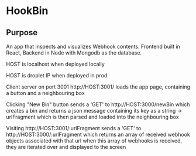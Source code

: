 # HookBin

## Purpose
An app that inspects and visualizes Webhook contents. Frontend built in React, Backend in Node with Mongodb as the database.

HOST is localhost when deployed locally

HOST is droplet IP when deployed in prod

Client server on port 3001
http://HOST:3001/ loads the app page, containing a button and a neighbouring box

Clicking "New Bin" button sends a 'GET' to http://HOST:3000/newBin
  which creates a bin and returns a json message containing its key as a string -> urlFragment
  which is then parsed and loaded into the neighbouring box

Visiting http://HOST:3001/:urlFragment sends a 'GET' to http://HOST:3000/:urlFragment
  which returns an array of received webhook objects associated with that url
  when this array of webhooks is received, they are iterated over and displayed to the screen
